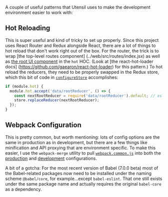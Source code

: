 A couple of useful patterns that Utensil uses to make the development environment easier to work with:

## Hot Reloading
This is super useful and kind of tricky to set up properly. Since this project uses React Router and Redux alongside React, there are a lot 
of things to hot reload that don't work right out of the box. For the router, the trick is to wrap [the top-level routes component]
(../web/src/routes/index.jsx) as well as [the root UI component](../web/src/App.jsx) in the `hot` HOC. (Look at [the react-hot-loader docs]
(https://github.com/gaearon/react-hot-loader) for this pattern.) To hot reload the reducers, they need to be properly swapped in the Redux 
store, which this bit of code in [`configureStore`](../web/src/configureStore.js) accomplishes:
```javascript
if (module.hot) {
  module.hot.accept('data/rootReducer', () => {
    const nextRootReducer = require('data/rootReducer').default; // eslint-disable-line global-require
    store.replaceReducer(nextRootReducer);
  });
}
```

## Webpack Configuration
This is pretty common, but worth mentioning: lots of config options are the same in production as in development, but there are a few 
things like minification and API proxying that are environment specific. To make this easier, I use the `webpack-merge` utility to pull 
[`webpack.common.js`](../web/webpack.common.js) into both the [production](../web/webpack.prod.js) and [development](../web/webpack.dev.js) 
configurations.

A bit of a gotcha: For the most recent version of Babel (7.0.0 beta) most of the Babel-related packages now need to be installed under the
naming scheme `@babel/core`, for example...except `babel-eslint`. That one still exists under the same package name and actually requires 
the original `babel-core` as a dependency.
